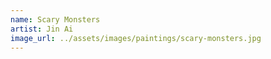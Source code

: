 ```yaml
---
name: Scary Monsters
artist: Jin Ai
image_url: ../assets/images/paintings/scary-monsters.jpg
---
```

